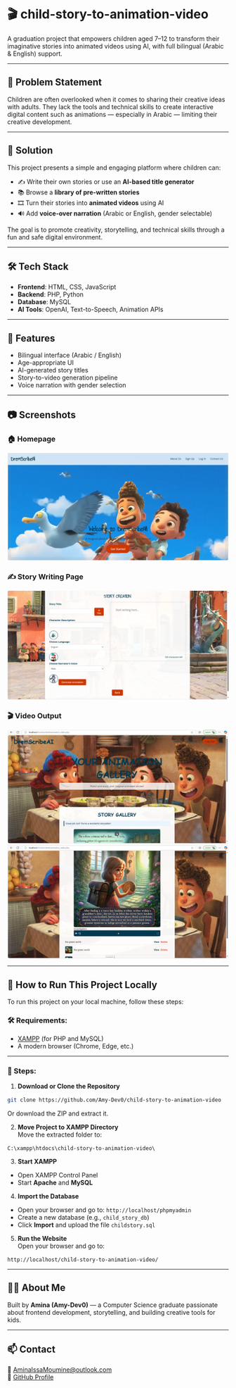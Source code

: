 # 🎬 child-story-to-animation-video

A graduation project that empowers children aged 7–12 to transform their imaginative stories into animated videos using AI, with full bilingual (Arabic & English) support.

---

## 📌 Problem Statement

Children are often overlooked when it comes to sharing their creative ideas with adults. They lack the tools and technical skills to create interactive digital content such as animations — especially in Arabic — limiting their creative development.

---

## 🎯 Solution

This project presents a simple and engaging platform where children can:

- ✍️ Write their own stories or use an **AI-based title generator**  
- 📚 Browse a **library of pre-written stories**  
- 🎞️ Turn their stories into **animated videos** using AI  
- 🔊 Add **voice-over narration** (Arabic or English, gender selectable)

The goal is to promote creativity, storytelling, and technical skills through a fun and safe digital environment.

---

## 🛠️ Tech Stack

- **Frontend**: HTML, CSS, JavaScript  
- **Backend**: PHP, Python  
- **Database**: MySQL  
- **AI Tools**: OpenAI, Text-to-Speech, Animation APIs  

---

## 🚀 Features

- Bilingual interface (Arabic / English)
- Age-appropriate UI
- AI-generated story titles
- Story-to-video generation pipeline
- Voice narration with gender selection

---

## 📷 Screenshots

### 🏠 Homepage  
![Homepage](https://raw.githubusercontent.com/Amy-Dev0/child-story-to-animation-video/main/homepage.png)

### ✍️ Story Writing Page  
![Story Editor](https://raw.githubusercontent.com/Amy-Dev0/child-story-to-animation-video/main/story-editor.png)

### 🎬 Video Output  
![Video Preview](https://raw.githubusercontent.com/Amy-Dev0/child-story-to-animation-video/main/video-preview.png)  
![Video Preview 2](https://raw.githubusercontent.com/Amy-Dev0/child-story-to-animation-video/main/video-preview1.png)

---

## 🔧 How to Run This Project Locally

To run this project on your local machine, follow these steps:

### 🛠 Requirements:
- [XAMPP](https://www.apachefriends.org/) (for PHP and MySQL)
- A modern browser (Chrome, Edge, etc.)

---

### 🚀 Steps:

1. **Download or Clone the Repository**
```bash
git clone https://github.com/Amy-Dev0/child-story-to-animation-video
```
Or download the ZIP and extract it.

2. **Move Project to XAMPP Directory**  
Move the extracted folder to:
```
C:\xampp\htdocs\child-story-to-animation-video\
```

3. **Start XAMPP**
- Open XAMPP Control Panel
- Start **Apache** and **MySQL**

4. **Import the Database**
- Open your browser and go to: `http://localhost/phpmyadmin`
- Create a new database (e.g., `child_story_db`)
- Click **Import** and upload the file `childstory.sql`

5. **Run the Website**  
Open your browser and go to:
```
http://localhost/child-story-to-animation-video/
```

---

## 🙋‍♀️ About Me

Built by **Amina (Amy-Dev0)** — a Computer Science graduate passionate about frontend development, storytelling, and building creative tools for kids.

---

## 📫 Contact

📧 AminaIssaMoumine@outlook.com  
🔗 [GitHub Profile](https://github.com/Amy-Dev0)
